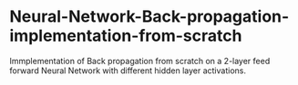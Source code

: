 # Neural-Network-Back-propagation-implementation-from-scratch
Immplementation of Back propagation from scratch on a 2-layer feed forward Neural Network with different hidden layer activations.
